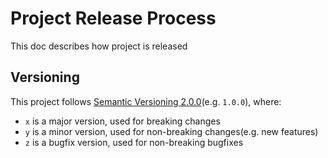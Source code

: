 # Project Release Process

This doc describes how project is released

## Versioning

This project follows [Semantic Versioning 2.0.0](https://semver.org)(e.g. `1.0.0`), where:
- `x` is a major version, used for breaking changes
- `y` is a minor version, used for non-breaking changes(e.g. new features)
- `z` is a bugfix version, used for non-breaking bugfixes